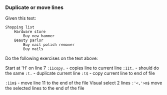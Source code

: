 ### Duplicate or move lines

Given this text:

```
Shopping list
    Hardware store
        Buy new hammer
    Beauty parlor
        Buy nail polish remover
        Buy nails
```

Do the following exercises on the text above:

Start at 'H' on line 7
`:11copy.` - copies line to current line
`:11t.` - should do the same <!-- HACK: -->
`:t.` - duplicate current line
`:t$` - copy current line to end of file

`:11m$` - move line 11 to the end of the file <!-- HACK: -->
Visual select 2 lines
`:'<,'>m$` move the selected lines to the end of the file
